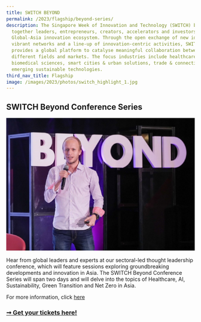 ```yaml
---
title: SWITCH BEYOND
permalink: /2023/flagship/beyond-series/
description: The Singapore Week of Innovation and Technology (SWITCH) brings
  together leaders, entrepreneurs, creators, accelerators and investors from the
  Global-Asia innovation ecosystem. Through the open exchange of new ideas,
  vibrant networks and a line-up of innovation-centric activities, SWITCH
  provides a global platform to catalyse meaningful collaboration between
  different fields and markets. The focus industries include healthcare &
  biomedical sciences, smart cities & urban solutions, trade & connectivity, and
  emerging sustainable technologies.
third_nav_title: Flagship
image: /images/2023/photos/switch_highlight_1.jpg
---
```

## SWITCH Beyond Conference Series

![](/images/2023/switch%20beyond%20series%20(flagship).jpg)

Hear from global leaders and experts  at our sectoral-led thought leadership conference, which will feature sessions exploring groundbreaking developments and  innovation in Asia. The SWITCH Beyond Conference Series will span two days and will delve into the topics of Healthcare, AI, Sustainability, Green Transition and Net Zero in Asia.

For more information, click [here](/2023/programmes/beyond-series/)

### [➞ Get your tickets here!](/register)